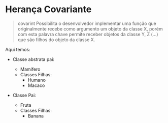 # Herança Covariante
> covarint
Possibilita o desenvolvedor implementar uma função que originalmente recebe como argumento um objeto da classe X, porém com esta palavra chave permite receber objetos da classe Y, Z (...) que são filhos do objeto da classe X.

Aqui temos:
- Classe abstrata pai: 
  - Mamifero
  - Classes Filhas:
    - Humano
    - Macaco

- Classe Pai:
  - Fruta
  - Classes Filhas:
    - Banana